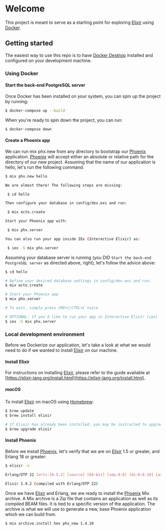# Welcome

This project is meant to serve as a starting point for exploring [Elixir](https://elixir-lang.org) using [Docker](https://www.docker.com).

## Getting started

The easiest way to use this repo is to have [Docker Desktop](https://www.docker.com/products/docker-desktop) installed and configured on your development machine.

### Using Docker

#### Start the back-end PostgreSQL server

Once Docker has been installed on your system, you can spin up the project by running:

```sh
$ docker-compose up --build
```

When you're ready to spin down the project, you can run:

```sh
$ docker-compose down
```

#### Create a Phoenix app

We can run mix phx.new from any directory to bootstrap our [Phoenix](https://phoenixframework.org) application. [Phoenix](https://phoenixframework.org) will accept either an absolute or relative path for the directory of our new project. Assuming that the name of our application is hello, let's run the following command:

```sh
$ mix phx.new hello

We are almost there! The following steps are missing:

 $ cd hello

Then configure your database in config/dev.exs and run:

 $ mix ecto.create

Start your Phoenix app with:

 $ mix phx.server

You can also run your app inside IEx (Interactive Elixir) as:

 $ iex -S mix phx.server
```

Assuming your database server is running (you DID `Start the back-end PostgreSQL server` as directed above, right), let's follow the advice above:

```sh
$ cd hello

# Define your desired database settings in config/dev.exs and run:
$ mix ecto.create

# Start your Phoenix app
$ mix phx.server

# To exit, simply press CMD+C/CTRL+C twice

# OPTIONAL: If you'd like to run your app in Interactive Elixir (iex)
$ iex -S mix phx.server
```

### Local development environment

Before we Dockerize our application, let's take a look at what we would need to do if we wanted to install [Elixir](https://elixir-lang.org) on our machine.

#### Install Elixir

For instructions on installing [Elixir](https://elixir-lang.org/), please refer to the guide available at [https://elixir-lang.org/install.html](https://elixir-lang.org/install.html).

##### macOS

To install [Elixir](https://elixir-lang.org/) on macOS using [Homebrew](https://brew.sh):

```sh
$ brew update
$ brew install elixir

# If Elixir has already been installed, you may be instructed to upgrade to the latest version
$ brew upgrade elixir
```

#### Install Phoenix

Before we install [Phoenix](https://phoenixframework.org), let's verify that we are on [Elixir](https://elixir-lang.org) 1.5 or greater, and Erlang 18 or greater:

```sh
$ elixir -v

Erlang/OTP 22 [erts-10.5.2] [source] [64-bit] [smp:8:8] [ds:8:8:10] [async-threads:1] [hipe] [dtrace]

Elixir 1.9.2 (compiled with Erlang/OTP 22)
```

Once we have [Elixir](https://elixir-lang.org) and Erlang, we are ready to install the [Phoenix](https://phoenixframework.org) Mix archive. A Mix archive is a Zip file that contains an application as well as its compiled BEAM files. It is tied to a specific version of the application. The archive is what we will use to generate a new, base Phoenix application which we can build from.

```sh
$ mix archive.install hex phx_new 1.4.10
```
